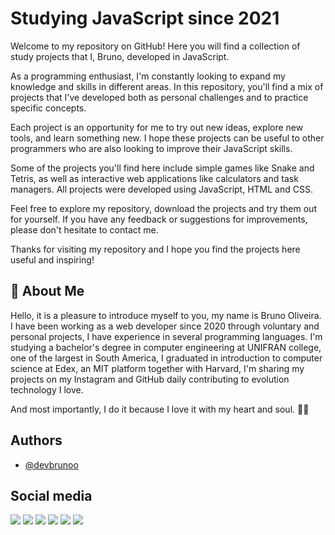 # Studying JavaScript since 2021

Welcome to my repository on GitHub! Here you will find a collection of study projects that I, Bruno, developed in JavaScript.

As a programming enthusiast, I'm constantly looking to expand my knowledge and skills in different areas. In this repository, you'll find a mix of projects that I've developed both as personal challenges and to practice specific concepts.

Each project is an opportunity for me to try out new ideas, explore new tools, and learn something new. I hope these projects can be useful to other programmers who are also looking to improve their JavaScript skills.

Some of the projects you'll find here include simple games like Snake and Tetris, as well as interactive web applications like calculators and task managers. All projects were developed using JavaScript, HTML and CSS.

Feel free to explore my repository, download the projects and try them out for yourself. If you have any feedback or suggestions for improvements, please don't hesitate to contact me.

Thanks for visiting my repository and I hope you find the projects here useful and inspiring!


## 🚀 About Me

Hello, it is a pleasure to introduce myself to you, my name is Bruno Oliveira. I have been working as a web developer since 2020 through voluntary and personal projects, I have experience in several programming languages. I'm studying a bachelor's degree in computer engineering at UNIFRAN college, one of the largest in South America, I graduated in introduction to computer science at Edex, an MIT platform together with Harvard, I'm sharing my projects on my Instagram and GitHub daily contributing to evolution technology I love.

And most importantly, I do it because I love it with my heart and soul. 🚀🤍

## Authors

- [@devbrunoo](https://www.github.com/DevBrunoo)


## Social media

   <a href="https://www.instagram.com/devbrunoo/" target="_blank"><img src="https://img.shields.io/badge/-Instagram-%23E4405F?style=for-the-badge&logo=instagram&logoColor=white" target="_blank"></a>
    <a href="https://medium.com/@devbrunoo" target="_blank"><img src="https://img.shields.io/badge/Medium-12100E?style=for-the-badge&logo=medium&logoColor=white" target="_blank"></a> 
    <a href="https://www.quora.com/profile/DevBrunoo" target="_blank"><img src="https://img.shields.io/badge/Quora-%23B92B27.svg?&style=for-the-badge&logo=Quora&logoColor=white" target="_blank"></a>
   <a href="https://codepen.io/brunobyhow15" target="_blank"><img src="https://img.shields.io/badge/Codepen-000000?style=for-the-badge&logo=codepen&logoColor=white" target="_blank"></a> 
    <a href = "mailto:contactbruno5@gmail.com"><img src="https://img.shields.io/badge/-Gmail-%23333?style=for-the-badge&logo=gmail&logoColor=white" target="_blank"></a>
    <a href="https://www.linkedin.com/in/devbruono/" target="_blank"><img src="https://img.shields.io/badge/-LinkedIn-%230077B5?style=for-the-badge&logo=linkedin&logoColor=white" target="_blank"></a> 
  
